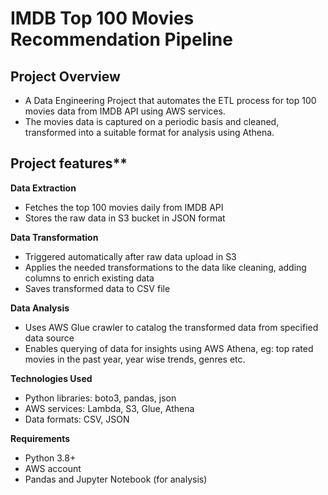 # IMDB Top 100 Movies Recommendation Pipeline

## Project Overview

- A Data Engineering Project that automates the ETL process for top 100 movies data from IMDB API using AWS services.
- The movies data is captured on a periodic basis and cleaned, transformed into a suitable format for analysis using Athena. 


## Project features**
**Data Extraction**
- Fetches the top 100 movies daily from IMDB API
- Stores the raw data in S3 bucket in JSON format

**Data Transformation**
- Triggered automatically after raw data upload in S3 
- Applies the needed transformations to the data like cleaning, adding columns to enrich existing data
- Saves transformed data to CSV file 

**Data Analysis**
- Uses AWS Glue crawler to catalog the transformed data from specified data source
- Enables querying of data for insights using AWS Athena, eg: top rated movies in the past year, year wise trends, genres etc. 

**Technologies Used**
- Python libraries: boto3, pandas, json
- AWS services: Lambda, S3, Glue, Athena
- Data formats: CSV, JSON

**Requirements**
- Python 3.8+
- AWS account
- Pandas and Jupyter Notebook (for analysis)